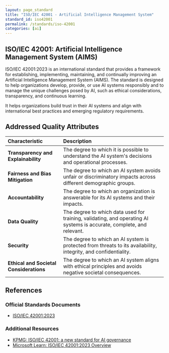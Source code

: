 ```yaml
---
layout: page_standard
title: "ISO/IEC 42001 - Artificial Intelligence Management System"
standard_id: iso42001
permalink: /standards/iso-42001
categories: [ai]
---
```


## ISO/IEC 42001: Artificial Intelligence Management System (AIMS)

ISO/IEC 42001:2023 is an international standard that provides a framework for establishing, implementing, maintaining, and continually improving an Artificial Intelligence Management System (AIMS). The standard is designed to help organizations develop, provide, or use AI systems responsibly and to manage the unique challenges posed by AI, such as ethical considerations, transparency, and continuous learning.

It helps organizations build trust in their AI systems and align with international best practices and emerging regulatory requirements.

## Addressed Quality Attributes

| Characteristic | Description |
|:--- |:--- |
| **Transparency and Explainability** | The degree to which it is possible to understand the AI system's decisions and operational processes. |
| **Fairness and Bias Mitigation** | The degree to which an AI system avoids unfair or discriminatory impacts across different demographic groups. |
| **Accountability** | The degree to which an organization is answerable for its AI systems and their impacts. |
| **Data Quality** | The degree to which data used for training, validating, and operating AI systems is accurate, complete, and relevant. |
| **Security** | The degree to which an AI system is protected from threats to its availability, integrity, and confidentiality. |
| **Ethical and Societal Considerations** | The degree to which an AI system aligns with ethical principles and avoids negative societal consequences. |


## References

### Official Standards Documents
- [ISO/IEC 42001:2023](https://www.iso.org/standard/81230.html)

### Additional Resources
- [KPMG: ISO/IEC 42001: a new standard for AI governance](https://kpmg.com/ch/en/insights/artificial-intelligence/iso-iec-42001.html)
- [Microsoft Learn: ISO/IEC 42001:2023 Overview](https://learn.microsoft.com/en-us/compliance/regulatory/offering-iso-42001)
